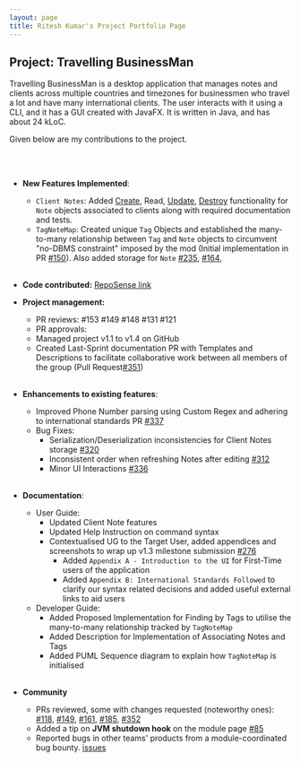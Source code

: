 ```yaml
---
layout: page
title: Ritesh Kumar's Project Portfolio Page
---
```


## Project: Travelling BusinessMan

Travelling BusinessMan is a desktop application that manages notes and clients across multiple countries and timezones for businessmen who travel a lot and have many international clients. The user interacts with it using a CLI, and it has a GUI created with JavaFX. It is written in Java, and has about 24 kLoC.

Given below are my contributions to the project.

<br/><br/>
* **New Features Implemented**:
  * `Client Notes`: Added [Create](https://github.com/AY2021S1-CS2103T-F11-4/tp/pull/134), Read, [Update](https://github.com/AY2021S1-CS2103T-F11-4/tp/pull/259), [Destroy](https://github.com/AY2021S1-CS2103T-F11-4/tp/pull/203) functionality for `Note` objects associated to clients along with required documentation and tests.  
  * `TagNoteMap`: Created unique `Tag` Objects and established the many-to-many relationship between `Tag` and `Note` objects to circumvent "no-DBMS constraint" imposed by the mod (Initial implementation in PR [#150](https://github.com/AY2021S1-CS2103T-F11-4/tp/pull/150)). Also added storage for `Note` [#235](https://github.com/AY2021S1-CS2103T-F11-4/tp/pull/235), [#164](https://github.com/AY2021S1-CS2103T-F11-4/tp/pull/164), 
<br/><br/>
* **Code contributed:** [RepoSense link](https://nus-cs2103-ay2021s1.github.io/tp-dashboard/#breakdown=true&search=rtshkmr&sort=groupTitle&sortWithin=title&since=2020-08-14&timeframe=commit&mergegroup=&groupSelect=groupByRepos&checkedFileTypes=docs~functional-code~test-code~other)

* **Project management:**
  * PR reviews: #153 #149 #148 #131 #121
  * PR approvals:
  * Managed project v1.1 to v1.4 on GitHub
  * Created Last-Sprint documentation PR with Templates and Descriptions to facilitate collaborative work between all members of the group (Pull Request[#351](https://github.com/AY2021S1-CS2103T-F11-4/tp/pull/351)) 
<br/><br/>
* **Enhancements to existing features**:
  * Improved Phone Number parsing using Custom Regex and adhering to international standards PR [#337](https://github.com/AY2021S1-CS2103T-F11-4/tp/pull/337)
  * Bug Fixes: 
    * Serialization/Deserialization inconsistencies for Client Notes storage [#320](https://github.com/AY2021S1-CS2103T-F11-4/tp/pull/320)
    * Inconsistent order when refreshing Notes after editing [#312](https://github.com/AY2021S1-CS2103T-F11-4/tp/pull/312)
    * Minor UI Interactions [#336](https://github.com/AY2021S1-CS2103T-F11-4/tp/pull/336)
<br/><br/>
* **Documentation**:
  * User Guide:
      * Updated Client Note features
      * Updated Help Instruction on command syntax
      * Contextualised UG to the Target User, added appendices and screenshots to wrap up v1.3 milestone submission [#276](https://github.com/AY2021S1-CS2103T-F11-4/tp/pull/276) 
        * Added `Appendix A - Introduction to the UI` for First-Time users of the application
        * Added `Appendix B: International Standards Followed` to clarify our syntax related decisions and added useful external links to aid users
  * Developer Guide:
      * Added Proposed Implementation for Finding by Tags to utilise the many-to-many relationship tracked by `TagNoteMap`
      * Added Description for Implementation of Associating Notes and Tags 
      * Added PUML Sequence diagram to explain how `TagNoteMap` is initialised
<br/><br/>   
* **Community** 
  * PRs reviewed, some with changes requested (noteworthy ones): [#118](https://github.com/AY2021S1-CS2103T-F11-4/tp/pull/118), [#149](https://github.com/AY2021S1-CS2103T-F11-4/tp/pull/149), [#161](https://github.com/AY2021S1-CS2103T-F11-4/tp/pull/161), [#185](https://github.com/AY2021S1-CS2103T-F11-4/tp/pull/185), [#352](https://github.com/AY2021S1-CS2103T-F11-4/tp/pull/352)
  * Added a tip on **JVM shutdown hook** on the module page [#85](https://github.com/nus-cs2103-AY2021S1/forum/issues/85)
  * Reported bugs in other teams' products from a module-coordinated bug bounty. [issues](https://github.com/rtshkmr/ped/issues)
  

